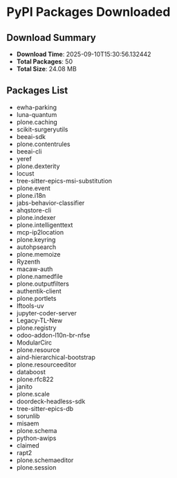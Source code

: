 # PyPI Packages Downloaded

## Download Summary
- **Download Time**: 2025-09-10T15:30:56.132442
- **Total Packages**: 50
- **Total Size**: 24.08 MB

## Packages List
- ewha-parking
- luna-quantum
- plone.caching
- scikit-surgeryutils
- beeai-sdk
- plone.contentrules
- beeai-cli
- yeref
- plone.dexterity
- locust
- tree-sitter-epics-msi-substitution
- plone.event
- plone.i18n
- jabs-behavior-classifier
- ahqstore-cli
- plone.indexer
- plone.intelligenttext
- mcp-ip2location
- plone.keyring
- autohpsearch
- plone.memoize
- Ryzenth
- macaw-auth
- plone.namedfile
- plone.outputfilters
- authentik-client
- plone.portlets
- lftools-uv
- jupyter-coder-server
- Legacy-TL-New
- plone.registry
- odoo-addon-l10n-br-nfse
- ModularCirc
- plone.resource
- aind-hierarchical-bootstrap
- plone.resourceeditor
- databoost
- plone.rfc822
- janito
- plone.scale
- doordeck-headless-sdk
- tree-sitter-epics-db
- sorunlib
- misaem
- plone.schema
- python-awips
- claimed
- rapt2
- plone.schemaeditor
- plone.session
